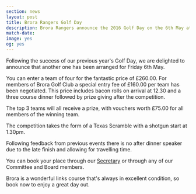 ```yaml
---
section: news
layout: post
title: Brora Rangers Golf Day
description: Brora Rangers announce the 2016 Golf Day on the 6th May at Brora Golf Course
match-date:
image: yes
og: yes
---
```

Following the success of our previous year's Golf Day, we are delighted to announce that another one has been arranged for Friday 6th May.

You can enter a team of four for the fantastic price of £260.00. For members of Brora Golf Club a special entry fee of £160.00 per team has been negotiated. This price includes bacon rolls on arrival at 12.30 and a three course dinner followed by prize giving after the competition.

The top 3 teams will all receive a prize, with vouchers worth £75.00 for all members of the winning team.

The competition takes the form of a Texas Scramble with a shotgun start at 1.30pm.

Following feedback from previous events there is no after dinner speaker due to the late finish and allowing for travelling time.

You can book your place through our [Secretary](mailto:brorarangersfc@highlandleague.com) or through any of our Committee and Board members.

Brora is a wonderful links course that's always in excellent condition, so book now to enjoy a great day out.